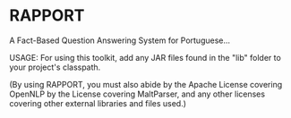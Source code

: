 RAPPORT
=======

A Fact-Based Question Answering System for Portuguese...

USAGE: For using this toolkit, add any JAR files found in the "lib" folder to your project's classpath.

(By using RAPPORT, you must also abide by the Apache License covering OpenNLP by the License covering MaltParser, and any other licenses covering other external libraries and files used.)

